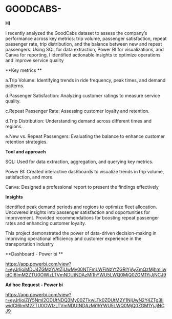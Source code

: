 # GOODCABS-
**HI**

I recently analyzed the GoodCabs dataset to assess the company’s performance across key metrics: trip volume, passenger satisfaction, repeat passenger rate, trip distribution, and the balance between new and repeat passengers. Using SQL for data extraction, Power BI for visualizations, and Canva for reporting, I identified actionable insights to optimize operations and improve service quality

**Key metrics **

a.Trip Volume: Identifying trends in ride frequency, peak times, and demand patterns.

d.Passenger Satisfaction: Analyzing customer ratings to measure service quality.

c.Repeat Passenger Rate: Assessing customer loyalty and retention.

d.Trip Distribution: Understanding demand across different times and regions.

e.New vs. Repeat Passengers: Evaluating the balance to enhance customer retention strategies.

**Tool and approach**

SQL: Used for data extraction, aggregation, and querying key metrics.

Power BI: Created interactive dashboards to visualize trends in trip volume, satisfaction, and more.

Canva: Designed a professional report to present the findings effectively

**Insights**

Identified peak demand periods and regions to optimize fleet allocation.
Uncovered insights into passenger satisfaction and opportunities for improvement.
Provided recommendations for boosting repeat passenger rates and enhancing customer loyalty.

This project demonstrated the power of data-driven decision-making in improving operational efficiency and customer experience in the transportation industry

**Dashboard - Power bi **

https://app.powerbi.com/view?r=eyJrIjoiMDU4ZGMzYjAtZjUwMy00NTFmLWFiNzYtZGRlYjAyZmQzMjhmIiwidCI6ImM2ZTU0OWIzLTVmNDUtNDAzMi1hYWU5LWQ0MjQ0ZGM1YjJjNCJ9

**Ad hoc Request - Power bi**

https://app.powerbi.com/view?r=eyJrIjoiZjY5NmI2ODUtNDQ3My00ZTkwLTk0ZDUtM2Y1NjUwN2Y4ZTg3IiwidCI6ImM2ZTU0OWIzLTVmNDUtNDAzMi1hYWU5LWQ0MjQ0ZGM1YjJjNCJ9





